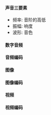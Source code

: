 #### 声音三要素

- 频率: 音阶的高低
- 振幅: 响度
- 波形: 音色

#### 数字音频





#### 音频编码





#### 图像





#### 图像编码





#### 视频



#### 视频编码





